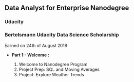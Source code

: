 ## Data Analyst for Enterprise Nanodegree
### Udacity

### Bertelsmann Udacity Data Science Scholarship
Earned on 24th of August 2018

* **Part 1 - Welcome :**

  1. Welcome to Nanodegree Program
  2. Project Prep: SQL and Moving Averages
  3. Project: Explore Weather Trends
